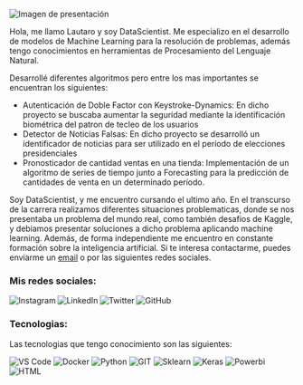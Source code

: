 

![Imagen de presentación](https://github.com/Laut153/Laut153/assets/75812390/2cae2c5c-958b-4abd-9cec-ea1aa9bd7c87)

Hola, me llamo Lautaro y soy DataScientist. Me especializo en el desarrollo de modelos de Machine Learning para la resolución de problemas, además tengo conocimientos en herramientas de Procesamiento del Lenguaje Natural. 

Desarrollé diferentes algoritmos pero entre los mas importantes se encuentran los siguientes:
* Autenticación de Doble Factor con Keystroke-Dynamics:
  En dicho proyecto se buscaba aumentar la seguridad mediante la identificación biométrica del patron de tecleo de los usuarios
* Detector de Noticias Falsas:
  En dicho proyecto se desarrolló un identificador de noticias para ser utilizado en el período de elecciones presidenciales 
* Pronosticador de cantidad ventas en una tienda:
  Implementación de un algoritmo de series de tiempo junto a Forecasting para la predicción de cantidades de venta en un determinado período.


Soy DataScientist, y me encuentro cursando el ultimo año. En el transcurso de la carrera realizamos diferentes situaciones problematicas, donde se nos presentaba un problema del mundo real, como también desafios de Kaggle, y debiamos presentar soluciones a dicho problema aplicando machine learning. Además, de forma independiente me encuentro en constante formación sobre la inteligencia artificial. Si te interesa contactarme, puedes enviarme un  [email](mailto:lautarosantos76@gmail.com) o por las siguientes redes sociales.

<h3>Mis redes sociales:</h3>
<p>
  <a href="https://www.instagram.com/lautaro_santos8cho/">
    <img align="left" alt="Instagram" src="https://img.shields.io/badge/-Instagram-E4405F?logo=instagram&logoColor=white&style=flat-square" />
  </a>
  <a href="https://www.linkedin.com/in/lautaro-santos-da-silveira-2a0852201/">
    <img align="left" alt="LinkedIn" src="https://img.shields.io/badge/-LinkedIn-0A66C2?logo=linkedin&logoColor=white&style=flat-square" />
  </a>
  <a href="https://twitter.com/lautaro__santos">
  <img align="left" alt="Twitter" src="https://img.shields.io/badge/-Twitter-1DA1F2?logo=twitter&logoColor=white&style=flat-square" />
  </a>
  <a href="https://github.com/Laut153">
  <img align="left" alt="GitHub" src="https://img.shields.io/badge/-GitHub-181717?logo=github&logoColor=white&style=flat-square" />
  </a>
</p></br>

<h3>Tecnologias:</h3>
<p>Las tecnologias que tengo conocimiento son las siguientes:</p>
<p>
  <img alt="VS Code" src="https://img.shields.io/badge/-Vs_code-007ACC?logo=visual-studio-code&logoColor=white&style=flat-square" />
  <img alt="Docker" src="https://img.shields.io/badge/-Docker-46a2f1?logo=docker&logoColor=white&style=flat-square" />
  <img alt="Python" src="https://img.shields.io/badge/-Python-3776AB?logo=python&logoColor=white&style=flat-square" />
  <img alt="GIT" src="https://img.shields.io/badge/-GIT-F05032?logo=git&logoColor=white&style=flat-square" />
  <img alt="Sklearn" src="https://img.shields.io/badge/-scikitlearn-F7931E?logo=scikitlearn&logoColor=white&style=flat-square" />
  <img alt="Keras" src="https://img.shields.io/badge/-Keras-D00000?logo=keras&logoColor=white&style=flat-square" />
  <img alt="Powerbi" src="https://img.shields.io/badge/-PowerBI-F2C811?logo=powerbi&logoColor=white&style=flat-square" />
  <img alt="HTML" src="https://img.shields.io/badge/-HTML-E34F26?logo=html5&logoColor=white&style=flat-square" />
</p>

